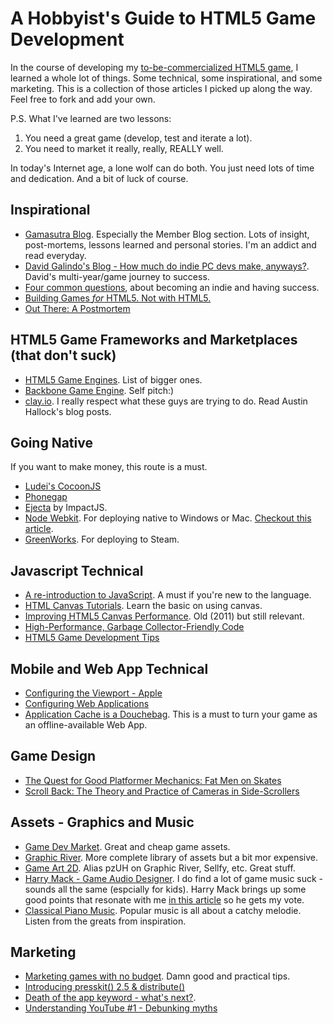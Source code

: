 # A Hobbyist's Guide to HTML5 Game Development

In the course of developing my [to-be-commercialized HTML5 game](http://www.ludosquest.com/), I learned a whole lot of things. Some technical, some inspirational, and some marketing. This is a collection of those articles I picked up along the way. Feel free to fork and add your own.

P.S. What I've learned are two lessons:

1. You need a great game (develop, test and iterate a lot).
2. You need to market it really, really, REALLY well.

In today's Internet age, a lone wolf can do both. You just need lots of time and dedication. And a bit of luck of course.

## Inspirational
- [Gamasutra Blog](http://www.gamasutra.com/blogs). Especially the Member Blog section. Lots of insight, post-mortems, lessons learned and personal stories. I'm an addict and read everyday.
- [David Galindo's Blog - How much do indie PC devs make, anyways?](http://www.gamasutra.com/blogs/DavidGalindo/20140109/208337/How_much_do_indie_PC_devs_make_anyways_Part_V.php). David's multi-year/game journey to success.
- [Four common questions](http://www.gamasutra.com/blogs/RamiIsmail/20140507/217160/Four_common_questions.php), about becoming an indie and having success.
- [Building Games *for* HTML5. Not with HTML5.](http://clay.io/blog/building-games-for-html5-not-with-html5/)
- [Out There: A Postmortem](http://www.gamasutra.com/blogs/MichaelPeiffert/20150402/240302/Out_There_A_Postmortem.php)

## HTML5 Game Frameworks and Marketplaces (that don't suck)
- [HTML5 Game Engines](https://html5gameengine.com/). List of bigger ones.
- [Backbone Game Engine](http://martindrapeau.github.io/backbone-game-engine/). Self pitch:)
- [clay.io](http://clay.io/). I really respect what these guys are trying to do. Read Austin Hallock's blog posts.

## Going Native
If you want to make money, this route is a must.
- [Ludei's CocoonJS](https://www.ludei.com/cocoonjs/)
- [Phonegap](http://phonegap.com/)
- [Ejecta](http://impactjs.com/ejecta) by ImpactJS.
- [Node Webkit](http://nwjs.io/). For deploying native to Windows or Mac. [Checkout this article](http://html5hub.com/deploying-hybrid-html5-games-on-the-desktop-using-node-webkit/).
- [GreenWorks](https://github.com/greenheartgames/greenworks). For deploying to Steam.

## Javascript Technical
- [A re-introduction to JavaScript](https://developer.mozilla.org/en-US/docs/Web/JavaScript/A_re-introduction_to_JavaScript). A must if you're new to the language.
- [HTML Canvas Tutorials](http://www.html5canvastutorials.com/). Learn the basic on using canvas.
- [Improving HTML5 Canvas Performance](http://www.html5rocks.com/en/tutorials/canvas/performance/). Old (2011) but still relevant.
- [High-Performance, Garbage Collector-Friendly Code](http://buildnewgames.com/garbage-collector-friendly-code/)
- [HTML5 Game Development Tips](http://clay.io/blog/html5-game-development-tips-part-1/)

## Mobile and Web App Technical
- [Configuring the Viewport - Apple](https://developer.apple.com/library/mac/documentation/AppleApplications/Reference/SafariWebContent/UsingtheViewport/UsingtheViewport.html)
- [Configuring Web Applications](https://developer.apple.com/library/ios/documentation/AppleApplications/Reference/SafariWebContent/ConfiguringWebApplications/ConfiguringWebApplications.html)
- [Application Cache is a Douchebag](http://alistapart.com/article/application-cache-is-a-douchebag). This is a must to turn your game as an offline-available Web App.

## Game Design
- [The Quest for Good Platformer Mechanics: Fat Men on Skates](http://www.gamasutra.com/blogs/BrendanVance/20130520/192627/The_Quest_for_Good_Platformer_Mechanics_Fat_Men_on_Ice_Skates.php)
- [Scroll Back: The Theory and Practice of Cameras in Side-Scrollers](https://docs.google.com/document/d/1iNSQIyNpVGHeak6isbP6AHdHD50gs8MNXF1GCf08efg/pub)

## Assets - Graphics and Music
- [Game Dev Market](https://www.gamedevmarket.net/). Great and cheap game assets.
- [Graphic River](http://graphicriver.net/category/game-assets). More complete library of assets but a bit mor expensive.
- [Game Art 2D](http://www.gameart2d.com/). Alias pzUH on Graphic River, Sellfy, etc. Great stuff.
- [Harry Mack - Game Audio Designer](http://www.harrymack.com/listen.html). I do find a lot of game music suck - sounds all the same (espcially for kids). Harry Mack brings up some good points that resonate with me [in this article](http://www.gamasutra.com/blogs/HarryMack/20150424/241874/GettingMaking_Game_Music_that_Fits__Comparative_Music_Series__Kids_vs_Kids.php) so he gets my vote.
- [Classical Piano Music](http://www.piano-midi.de/). Popular music is all about a catchy melodie. Listen from the greats from inspiration.

## Marketing
- [Marketing games with no budget](http://www.gamasutra.com/blogs/AlbertPalka/20150428/242083/Marketing_games_with_no_budget.php). Damn good and practical tips.
- [Introducing presskit() 2.5 & distribute()](http://www.gamasutra.com/blogs/RamiIsmail/20141222/233094/Introducing_presskit_25__distribute.php)
- [Death of the app keyword - what's next?](http://www.gamasutra.com/blogs/JonathanRaveh/20150506/242840/Death_of_the_app_keyword__whats_next.php).
- [Understanding YouTube #1 - Debunking myths](http://www.gamasutra.com/blogs/AlbertPalka/20150406/240508/Understanding_YouTube_1__Debunking_myths.php?utm_source=gamasutra&utm_medium=referal&utm_campaign=gamasutra2art)
